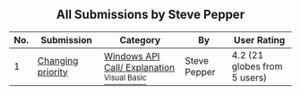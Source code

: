 ﻿<div align="center">

## All Submissions by Steve Pepper

</div>

No.  | Submission | Category | By   | User Rating
---- | ---------- | -------- | ---- | -----------
1 | [Changing priority<br />](https://github.com/Planet-Source-Code/steve-pepper-changing-priority__1-1683) | [Windows API Call/ Explanation<br /><sup>Visual Basic</sup>](../ByCategory/windows-api-call-explanation__1-39.md) | Steve Pepper | 4.2 (21 globes from 5 users)
